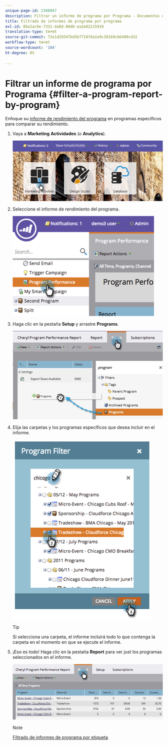 ```yaml
---
unique-page-id: 2360047
description: Filtrar un informe de programa por Programa - Documentos de Marketo - Documentación del producto
title: Filtrado de informes de programa por programa
exl-id: 8be2ac9e-7331-4a0d-80d6-ea2e82215919
translation-type: tm+mt
source-git-commit: 72e1d29347bd5b77107da1e9c30169cb6490c432
workflow-type: tm+mt
source-wordcount: '104'
ht-degree: 0%

---
```


# Filtrar un informe de programa por Programa {#filter-a-program-report-by-program}

Enfoque su [informe de rendimiento del programa](/help/marketo/product-docs/core-marketo-concepts/programs/program-performance-report/create-a-program-performance-report.md) en programas específicos para comparar su rendimiento.

1. Vaya a **Marketing** **Actividades** (o **Analytics**).

   ![](assets/login-marketing-activities-3.png)

1. Seleccione el informe de rendimiento del programa.

   ![](assets/image2014-9-23-16-3a4-3a4.png)

1. Haga clic en la pestaña **Setup** y arrastre **Programs**.

   ![](assets/prospect3.jpg)

1. Elija las carpetas y los programas específicos que desea incluir en el informe.

   ![](assets/image2014-9-23-16-3a5-3a5.png)

   >[!TIP]
   >
   >Si selecciona una carpeta, el informe incluirá todo lo que contenga la carpeta en el momento en que se ejecute el informe.

1. ¡Eso es todo! Haga clic en la pestaña **Report** para ver _just_ los programas seleccionados en el informe.

   ![](assets/image2014-9-23-16-3a5-3a41.png)

   >[!NOTE]
   >
   >[Filtrado de informes de programa por etiqueta](/help/marketo/product-docs/core-marketo-concepts/programs/program-performance-report/filter-a-program-report-by-tag.md)
